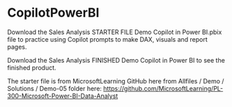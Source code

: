 # CopilotPowerBI
Download the Sales Analysis STARTER FILE Demo Copilot in Power BI.pbix file to practice using Copilot prompts to make DAX, visuals and report pages. 

Download the Sales Analysis FINISHED Demo Copilot in Power BI to see the finished product.

The starter file is from MicrosoftLearning GitHub here from Allfiles / Demo / Solutions / Demo-05 folder here:
https://github.com/MicrosoftLearning/PL-300-Microsoft-Power-BI-Data-Analyst
